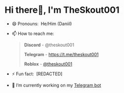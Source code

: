 # Hi there👋, I'm TheSkout001

- 😄 Pronouns:  He/Him (Daniil)
<!--- 🌱 I’m currently learning nothing-->
- 📫 How to reach me:
  > **Discord** - @theskout001
  > 
  > **Telegram** - https://t.me/theskout001
  > 
  > **Roblox** - [@theskout001](https://www.roblox.com/users/3769103962/profile) 
- ⚡ Fun fact:  [REDACTED]

- 🔭 I’m currently working on my [Telegram bot](https://t.me/starry_tgbot?start=5599744646)
<!--- 👯 I’m looking to collaborate on ...
- 🤔 I’m looking for help with ...
- 💬 Ask me about ...-->

